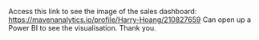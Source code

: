Access this link to see the image of the sales dashboard: https://mavenanalytics.io/profile/Harry-Hoang/210827659
Can open up a Power BI to see the visualisation.
Thank you.
